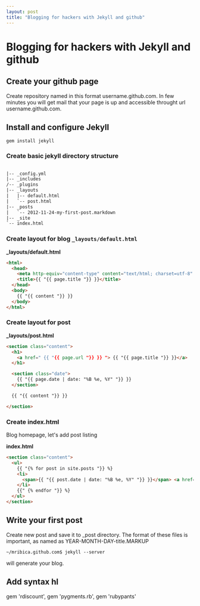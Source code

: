 ```yaml
---
layout: post
title: "Blogging for hackers with Jekyll and github" 
---
```


# Blogging for hackers with Jekyll and github

## Create your github page

Create repository named in this format username.github.com. In few minutes you will get mail that your page is up and accessible throught
url username.github.com.

## Install and configure Jekyll

`gem install jekyll`

### Create basic jekyll directory structure

``` html

|-- _config.yml
|-- _includes
/-- _plugins
|-- _layouts
|   |-- default.html
|   `-- post.html
|-- _posts
|   `-- 2012-11-24-my-first-post.markdown
|-- _site
`-- index.html

```

### Create layout for blog `_layouts/default.html`

**_layouts/default.html**

```html
<html>
  <head>
    <meta http-equiv="content-type" content="text/html; charset=utf-8" />
    <title>{{ "{{ page.title "}} }}</title>
  </head>
  <body>
    {{ "{{ content "}} }}
  </body>
</html>
```

### Create layout for post

**_layouts/post.html**

~~~html
<section class="content">
  <h1>
    <a href=" {{ "{{ page.url "}} }} "> {{ "{{ page.title "}} }}</a>
  </h1>

  <section class="date">
    {{ "{{ page.date | date: "%B %e, %Y" "}} }}
  </section>

  {{ "{{ content "}} }}

</section>
~~~

### Create index.html

Blog homepage, let's add post listing

**index.html**

~~~html
<section class="content">
  <ul>
    {{ "{% for post in site.posts "}} %}
    <li>
      <span>{{ "{{ post.date | date: "%B %e, %Y" "}} }}</span> <a href="{{ "{{ post.url "}} }}">{{ "{{ post.title "}} }}</a>
    </li>
    {{" {% endfor "}} %}
  </ul>
</section>
~~~


## Write your first post

Create new post and save it to _post directory. The format of these files is important, as named as YEAR-MONTH-DAY-title.MARKUP

`~/mribica.github.com$ jekyll --server`

will generate your blog.


## Add syntax hl

gem 'rdiscount',
gem 'pygments.rb',
gem 'rubypants'




